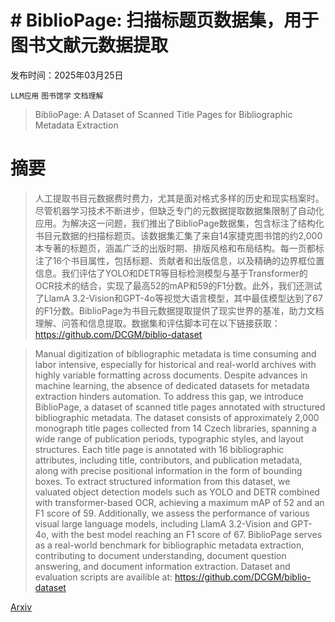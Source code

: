 # # **BiblioPage**: 扫描标题页数据集，用于图书文献元数据提取

发布时间：2025年03月25日

`LLM应用` `图书馆学` `文档理解`

> BiblioPage: A Dataset of Scanned Title Pages for Bibliographic Metadata Extraction

# 摘要

> 人工提取书目元数据费时费力，尤其是面对格式多样的历史和现实档案时。尽管机器学习技术不断进步，但缺乏专门的元数据提取数据集限制了自动化应用。为解决这一问题，我们推出了BiblioPage数据集，包含标注了结构化书目元数据的扫描标题页。该数据集汇集了来自14家捷克图书馆的约2,000本专著的标题页，涵盖广泛的出版时期、排版风格和布局结构。每一页都标注了16个书目属性，包括标题、贡献者和出版信息，以及精确的边界框位置信息。我们评估了YOLO和DETR等目标检测模型与基于Transformer的OCR技术的结合，实现了最高52的mAP和59的F1分数。此外，我们还测试了LlamA 3.2-Vision和GPT-4o等视觉大语言模型，其中最佳模型达到了67的F1分数。BiblioPage为书目元数据提取提供了现实世界的基准，助力文档理解、问答和信息提取。数据集和评估脚本可在以下链接获取：https://github.com/DCGM/biblio-dataset

> Manual digitization of bibliographic metadata is time consuming and labor intensive, especially for historical and real-world archives with highly variable formatting across documents. Despite advances in machine learning, the absence of dedicated datasets for metadata extraction hinders automation. To address this gap, we introduce BiblioPage, a dataset of scanned title pages annotated with structured bibliographic metadata. The dataset consists of approximately 2,000 monograph title pages collected from 14 Czech libraries, spanning a wide range of publication periods, typographic styles, and layout structures. Each title page is annotated with 16 bibliographic attributes, including title, contributors, and publication metadata, along with precise positional information in the form of bounding boxes. To extract structured information from this dataset, we valuated object detection models such as YOLO and DETR combined with transformer-based OCR, achieving a maximum mAP of 52 and an F1 score of 59. Additionally, we assess the performance of various visual large language models, including LlamA 3.2-Vision and GPT-4o, with the best model reaching an F1 score of 67. BiblioPage serves as a real-world benchmark for bibliographic metadata extraction, contributing to document understanding, document question answering, and document information extraction. Dataset and evaluation scripts are availible at: https://github.com/DCGM/biblio-dataset

[Arxiv](https://arxiv.org/abs/2503.19658)